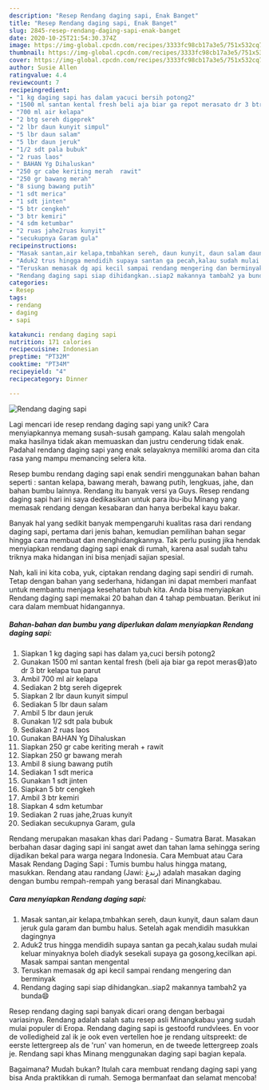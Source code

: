 ```yaml
---
description: "Resep Rendang daging sapi, Enak Banget"
title: "Resep Rendang daging sapi, Enak Banget"
slug: 2845-resep-rendang-daging-sapi-enak-banget
date: 2020-10-25T21:54:30.374Z
image: https://img-global.cpcdn.com/recipes/3333fc98cb17a3e5/751x532cq70/rendang-daging-sapi-foto-resep-utama.jpg
thumbnail: https://img-global.cpcdn.com/recipes/3333fc98cb17a3e5/751x532cq70/rendang-daging-sapi-foto-resep-utama.jpg
cover: https://img-global.cpcdn.com/recipes/3333fc98cb17a3e5/751x532cq70/rendang-daging-sapi-foto-resep-utama.jpg
author: Susie Allen
ratingvalue: 4.4
reviewcount: 7
recipeingredient:
- "1 kg daging sapi has dalam yacuci bersih potong2"
- "1500 ml santan kental fresh beli aja biar ga repot merasato dr 3 btr kelapa tua parut"
- "700 ml air kelapa"
- "2 btg sereh digeprek"
- "2 lbr daun kunyit simpul"
- "5 lbr daun salam"
- "5 lbr daun jeruk"
- "1/2 sdt pala bubuk"
- "2 ruas laos"
- " BAHAN Yg Dihaluskan"
- "250 gr cabe keriting merah  rawit"
- "250 gr bawang merah"
- "8 siung bawang putih"
- "1 sdt merica"
- "1 sdt jinten"
- "5 btr cengkeh"
- "3 btr kemiri"
- "4 sdm ketumbar"
- "2 ruas jahe2ruas kunyit"
- "secukupnya Garam gula"
recipeinstructions:
- "Masak santan,air kelapa,tmbahkan sereh, daun kunyit, daun salam daun jeruk gula garam dan bumbu halus. Setelah agak mendidih masukkan dagingnya"
- "Aduk2 trus hingga mendidih supaya santan ga pecah,kalau sudah mulai keluar minyaknya boleh diadyk sesekali supaya ga gosong,kecilkan api. Masak sampai santan mengental"
- "Teruskan memasak dg api kecil sampai rendang mengering dan berminyak"
- "Rendang daging sapi siap dihidangkan..siap2 makannya tambah2 ya bunda😄"
categories:
- Resep
tags:
- rendang
- daging
- sapi

katakunci: rendang daging sapi 
nutrition: 171 calories
recipecuisine: Indonesian
preptime: "PT32M"
cooktime: "PT34M"
recipeyield: "4"
recipecategory: Dinner

---
```



![Rendang daging sapi](https://img-global.cpcdn.com/recipes/3333fc98cb17a3e5/751x532cq70/rendang-daging-sapi-foto-resep-utama.jpg)

Lagi mencari ide resep rendang daging sapi yang unik? Cara menyiapkannya memang susah-susah gampang. Kalau salah mengolah maka hasilnya tidak akan memuaskan dan justru cenderung tidak enak. Padahal rendang daging sapi yang enak selayaknya memiliki aroma dan cita rasa yang mampu memancing selera kita.

Resep bumbu rendang daging sapi enak sendiri menggunakan bahan bahan seperti : santan kelapa, bawang merah, bawang putih, lengkuas, jahe, dan bahan bumbu lainnya. Rendang itu banyak versi ya Guys. Resep rendang daging sapi hari ini saya dedikasikan untuk para ibu-ibu Minang yang memasak rendang dengan kesabaran dan hanya berbekal kayu bakar.

Banyak hal yang sedikit banyak mempengaruhi kualitas rasa dari rendang daging sapi, pertama dari jenis bahan, kemudian pemilihan bahan segar hingga cara membuat dan menghidangkannya. Tak perlu pusing jika hendak menyiapkan rendang daging sapi enak di rumah, karena asal sudah tahu triknya maka hidangan ini bisa menjadi sajian spesial.


Nah, kali ini kita coba, yuk, ciptakan rendang daging sapi sendiri di rumah. Tetap dengan bahan yang sederhana, hidangan ini dapat memberi manfaat untuk membantu menjaga kesehatan tubuh kita. Anda bisa menyiapkan Rendang daging sapi memakai 20 bahan dan 4 tahap pembuatan. Berikut ini cara dalam membuat hidangannya.

<!--inarticleads1-->

##### Bahan-bahan dan bumbu yang diperlukan dalam menyiapkan Rendang daging sapi:

1. Siapkan 1 kg daging sapi has dalam ya,cuci bersih potong2
1. Gunakan 1500 ml santan kental fresh (beli aja biar ga repot meras😄)ato dr 3 btr kelapa tua parut
1. Ambil 700 ml air kelapa
1. Sediakan 2 btg sereh digeprek
1. Siapkan 2 lbr daun kunyit simpul
1. Sediakan 5 lbr daun salam
1. Ambil 5 lbr daun jeruk
1. Gunakan 1/2 sdt pala bubuk
1. Sediakan 2 ruas laos
1. Gunakan  BAHAN Yg Dihaluskan
1. Siapkan 250 gr cabe keriting merah + rawit
1. Siapkan 250 gr bawang merah
1. Ambil 8 siung bawang putih
1. Sediakan 1 sdt merica
1. Gunakan 1 sdt jinten
1. Siapkan 5 btr cengkeh
1. Ambil 3 btr kemiri
1. Siapkan 4 sdm ketumbar
1. Sediakan 2 ruas jahe,2ruas kunyit
1. Sediakan secukupnya Garam, gula


Rendang merupakan masakan khas dari Padang - Sumatra Barat. Masakan berbahan dasar daging sapi ini sangat awet dan tahan lama sehingga sering dijadikan bekal para warga negara Indonesia. Cara Membuat atau Cara Masak Rendang Daging Sapi : Tumis bumbu halus hingga matang, masukkan. Rendang atau randang (Jawi: رندڠ) adalah masakan daging dengan bumbu rempah-rempah yang berasal dari Minangkabau. 

<!--inarticleads2-->

##### Cara menyiapkan Rendang daging sapi:

1. Masak santan,air kelapa,tmbahkan sereh, daun kunyit, daun salam daun jeruk gula garam dan bumbu halus. Setelah agak mendidih masukkan dagingnya
1. Aduk2 trus hingga mendidih supaya santan ga pecah,kalau sudah mulai keluar minyaknya boleh diadyk sesekali supaya ga gosong,kecilkan api. Masak sampai santan mengental
1. Teruskan memasak dg api kecil sampai rendang mengering dan berminyak
1. Rendang daging sapi siap dihidangkan..siap2 makannya tambah2 ya bunda😄


Resep rendang daging sapi banyak dicari orang dengan berbagai variasinya. Rendang adalah salah satu resep asli Minangkabau yang sudah mulai populer di Eropa. Rendang daging sapi is gestoofd rundvlees. En voor de volledigheid zal ik je ook even vertellen hoe je rendang uitspreekt: de eerste lettergreep als de &#39;run&#39; van homerun, en de tweede lettergreep zoals je. Rendang sapi khas Minang menggunakan daging sapi bagian kepala. 

Bagaimana? Mudah bukan? Itulah cara membuat rendang daging sapi yang bisa Anda praktikkan di rumah. Semoga bermanfaat dan selamat mencoba!
